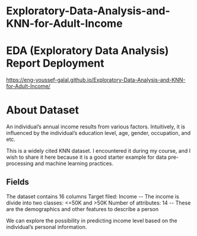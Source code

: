 # Exploratory-Data-Analysis-and-KNN-for-Adult-Income
# EDA (Exploratory Data Analysis) Report Deployment
https://eng-youssef-galal.github.io/Exploratory-Data-Analysis-and-KNN-for-Adult-Income/

# About Dataset
An individual’s annual income results from various factors. Intuitively, it is influenced by the individual’s education level, age, gender, occupation, and etc.

This is a widely cited KNN dataset. I encountered it during my course, and I wish to share it here because it is a good starter example for data pre-processing and machine learning practices.

## Fields
The dataset contains 16 columns
Target filed: Income
-- The income is divide into two classes: <=50K and >50K
Number of attributes: 14
-- These are the demographics and other features to describe a person

We can explore the possibility in predicting income level based on the individual’s personal information.
